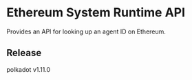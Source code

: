 # Ethereum System Runtime API

Provides an API for looking up an agent ID on Ethereum.


## Release

polkadot v1.11.0
